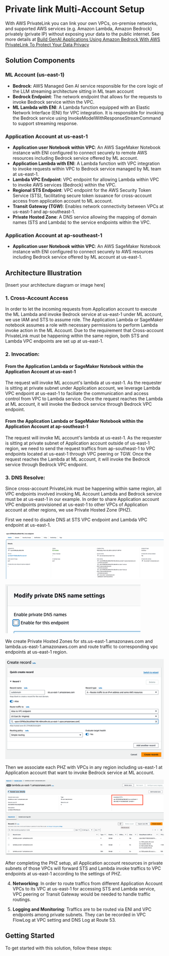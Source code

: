 # Private link Multi-Account Setup



With AWS PrivateLink you can link your own VPCs, on-premise networks, and supported AWS services (e.g. Amazon Lambda, Amazon Bedrock) privately (private IP) without exposing your data to the public internet. See more details at 
[Build GenAI Applications Using Amazon Bedrock With AWS PrivateLink To Protect Your Data Privacy ](https://community.aws/concepts/build-GenAI-app-Bedrock-privateLink)

## Solution Components

### ML Account (us-east-1)

- **Bedrock**: AWS Managed Gen AI service responsible for the core logic of the LLM streaming architecture sitting in ML team account
- **Bedrock Endpoint**: The network endpoint that allows for the requests to invoke Bedrock service within the VPC.
- **ML Lambda with ENI**: A Lambda function equipped with an Elastic Network Interface (ENI) for VPC integration. It is responsible for invoking the Bedrock service using InvokeModelWithResponseStreamCommand to support streaming response.

### Application Account at us-east-1

- **Application user Notebook within VPC**: An AWS SageMaker Notebook instance with ENI configured to connect securely to remote AWS resources including Bedrock service offered by ML account.
- **Application Lambda with ENI**: A Lambda function with VPC integration to invoke requests within VPC to Bedrock service managed by ML team at us-east-1.
- **Lambda VPC Endpoint**: VPC endpoint for allowing Lambda within VPC to invoke AWS services (Bedrock) within the VPC.
- **Regional STS Endpoint**: VPC endpoint for the AWS Security Token Service (STS), facilitating secure token issuance for cross-account access from application account to ML account.
- **Transit Gateway (TGW)**: Enables network connectivity between VPCs at us-east-1 and ap-southeast-1.
- **Private Hosted Zone**: A DNS service allowing the mapping of domain names (STS and Lambda) to the service endpoints within the VPC.

### Application Account at ap-southeast-1

- **Application user Notebook within VPC**: An AWS SageMaker Notebook instance with ENI configured to connect securely to AWS resources including Bedrock service offered by ML account at us-east-1.

## Architecture Illustration
[Insert your architecture diagram or image here]

### 1. **Cross-Account Access** 
In order to let the incoming requests from Application account to execute the ML Lambda and invoke Bedrock service at us-east-1 under ML account, we use IAM and STS to assume role. The Application Lambda or SageMaker notebook assumes a role with necessary permissions to perform Lambda invoke action in the ML Account. Due to the requirement that Cross-account PrivateLink must be happening within the same region, both STS and Lambda VPC endpoints are set up at us-east-1.

### 2. **Invocation**: 

#### From the Application Lambda or SageMaker Notebook within the Application Account at us-east-1 
The request will invoke ML account's lambda at us-east-1. As the requester is sitting at private subnet under Application account, we leverage Lambda VPC endpoint at us-east-1 to faciliate the communication and access control from VPC to Lambda service. Once the request reaches the Lambda at ML account, it will invoke the Bedrock service through Bedrock VPC endpoint.

#### From the Application Lambda or SageMaker Notebook within the Application Account at ap-southeast-1 
The request will invoke  ML account's lambda at us-east-1. As the requester is sitting at private subnet of Application account outside of us-east-1 region, we need to send the request traffics from ap-southeast-1 to VPC endpoints located at us-east-1 through VPC peering or TGW. Once the request reaches the Lambda at ML account, it will invoke the Bedrock service through Bedrock VPC endpoint.

### 3. **DNS Resolve**: 
Since cross-account PrivateLink must be happening within same region, all VPC endpoints involved invoking ML Account Lambda and Bedrock service must be at us-east-1 in our example. In order to share Application account VPC endpoints provisioned at us-east-1 to other VPCs of Application account at other regions, we use Private Hosted Zone (PHZ).

First we need to disable DNS at STS VPC endpoint and Lambda VPC endpoint at us-east-1. 

![Diagram](./images/sts-endpoint-1.png "STS VPC endpoint")

![Diagram](./images/modify-dns-setting.png "Modify DNS Setting")

We create Private Hosted Zones for sts.us-east-1.amazonaws.com and lambda.us-east-1.amazonaws.com and route traffic to corresponding vpc endpoints at us-east-1 region.

![Diagram](./images/create-PHZ-record.png "Create PHZ records")

Then we associate each PHZ with VPCs in any region including us-east-1 at Application account that want to invoke Bedrock service at ML account.

![Diagram](./images/hosted-zone-associate.png "PHZ VPC association")

After completing the PHZ setup, all Application account resources in private subnets of those VPCs will forward STS and Lambda invoke traffics to VPC endpoints at us-east-1 according to the settings of PHZ.

4. **Networking**: In order to route traffics from different Application Account VPCs to its VPC at us-east-1 for accessing STS and Lambda service, VPC peering or Transit Gateway would be needed to handle traffic routings.

5. **Logging and Monitoring**: Traffics are  to be routed via ENI and VPC endpoints among private subnets. They can be recorded in VPC FlowLog at VPC setting and DNS Log at Route 53.


## Getting Started
To get started with this solution, follow these steps:
